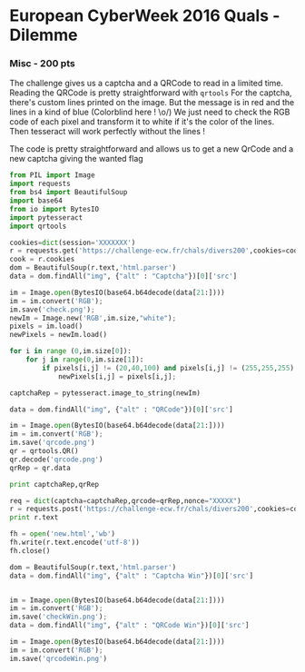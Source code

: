 # European CyberWeek 2016 Quals - Dilemme
### Misc - 200 pts

The challenge gives us a captcha and a QRCode to read in a limited time. Reading the QRCode is pretty straightforward with `qrtools`
For the captcha, there's custom lines printed on the image. But the message is in red and the lines in a kind of blue (Colorblind here ! \o/)
We just need to check the RGB code of each pixel and transform it to white if it's the color of the lines. Then tesseract will work perfectly without the lines !

The code is pretty straightforward and allows us to get a new QrCode and a new captcha giving the wanted flag

```python
from PIL import Image
import requests
from bs4 import BeautifulSoup
import base64
from io import BytesIO
import pytesseract
import qrtools

cookies=dict(session='XXXXXXX')
r = requests.get('https://challenge-ecw.fr/chals/divers200',cookies=cookies)
cook = r.cookies
dom = BeautifulSoup(r.text,'html.parser')
data = dom.findAll("img", {"alt" : "Captcha"})[0]['src']

im = Image.open(BytesIO(base64.b64decode(data[21:])))
im = im.convert('RGB');
im.save('check.png');
newIm = Image.new('RGB',im.size,"white");
pixels = im.load()
newPixels = newIm.load()

for i in range (0,im.size[0]):
	for j in range(0,im.size[1]):
		if pixels[i,j] != (20,40,100) and pixels[i,j] != (255,255,255):
			newPixels[i,j] = pixels[i,j];

captchaRep = pytesseract.image_to_string(newIm)

data = dom.findAll("img", {"alt" : "QRCode"})[0]['src']

im = Image.open(BytesIO(base64.b64decode(data[21:])))
im = im.convert('RGB');
im.save('qrcode.png')
qr = qrtools.QR()
qr.decode('qrcode.png')
qrRep = qr.data

print captchaRep,qrRep

req = dict(captcha=captchaRep,qrcode=qrRep,nonce="XXXXX")
r = requests.post('https://challenge-ecw.fr/chals/divers200',cookies=cook,data=req)
print r.text

fh = open('new.html','wb')
fh.write(r.text.encode('utf-8'))
fh.close()

dom = BeautifulSoup(r.text,'html.parser')
data = dom.findAll("img", {"alt" : "Captcha Win"})[0]['src']


im = Image.open(BytesIO(base64.b64decode(data[21:])))
im = im.convert('RGB');
im.save('checkWin.png');
data = dom.findAll("img", {"alt" : "QRCode Win"})[0]['src']

im = Image.open(BytesIO(base64.b64decode(data[21:])))
im = im.convert('RGB');
im.save('qrcodeWin.png')
```